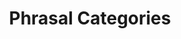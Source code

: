 ---
title: "Phrasal Categories"

categories: ['']

tags: ['Phrasal', 'Categories']

arwords: 'الفئات العبارية'

arexps: []

enwords: ['Phrasal Categories']

enexps: []

arlexicons: 'ف'

enlexicons: 'P'

authors: ['Ruqayya Roshdy']

translators: ['']

citations: 'مقدمة في حوسبة اللغة العربية'

sources: 'مركز الملك عبدالله بن عبدالعزيز الدولي لخدمة اللغة العربية'

slug: ""
---